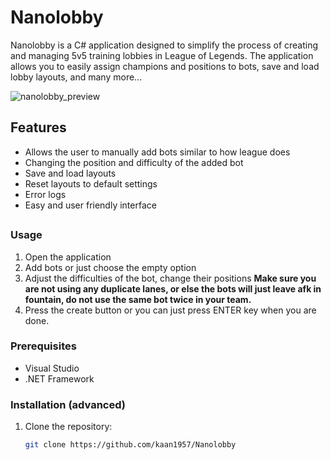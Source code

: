 # Nanolobby

Nanolobby is a C# application designed to simplify the process of creating and managing 5v5 training lobbies in League of Legends. The application allows you to easily assign champions and positions to bots, save and load lobby layouts, and many more...

![nanolobby_preview](https://github.com/user-attachments/assets/ec342916-19b7-402c-ab7f-dc1c577a3e24)

## Features
- Allows the user to manually add bots similar to how league does
- Changing the position and difficulty of the added bot
- Save and load layouts
- Reset layouts to default settings
- Error logs
- Easy and user friendly interface

##

### Usage
1. Open the application
2. Add bots or just choose the empty option
3. Adjust the difficulties of the bot, change their positions **Make sure you are not using any duplicate lanes, or else the bots will just leave afk in fountain, do not use the same bot twice in your team.**
4. Press the create button or you can just press ENTER key when you are done.
###


  ### Prerequisites

- Visual Studio
- .NET Framework
  
### Installation (advanced)

1. Clone the repository:
   ```sh
   git clone https://github.com/kaan1957/Nanolobby

